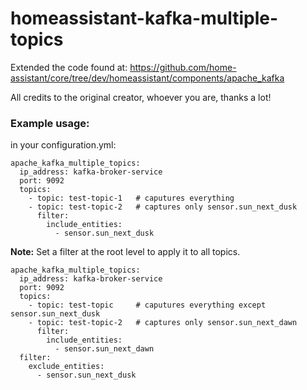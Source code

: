 # homeassistant-kafka-multiple-topics

Extended the code found at: https://github.com/home-assistant/core/tree/dev/homeassistant/components/apache_kafka

All credits to the original creator, whoever you are, thanks a lot!


### Example usage:

in your configuration.yml:
```
apache_kafka_multiple_topics:
  ip_address: kafka-broker-service
  port: 9092
  topics: 
    - topic: test-topic-1   # caputures everything
    - topic: test-topic-2   # captures only sensor.sun_next_dusk
      filter:
        include_entities:
          - sensor.sun_next_dusk
```

__Note:__ Set a filter at the root level to apply it to all topics.

```
apache_kafka_multiple_topics:
  ip_address: kafka-broker-service
  port: 9092
  topics: 
    - topic: test-topic     # caputures everything except sensor.sun_next_dusk
    - topic: test-topic-2   # captures only sensor.sun_next_dawn
      filter:
        include_entities:
          - sensor.sun_next_dawn
  filter:
    exclude_entities:
      - sensor.sun_next_dusk
```
